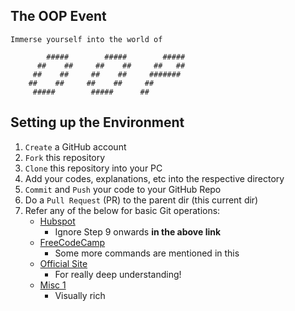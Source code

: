 ## The OOP Event
    Immerse yourself into the world of
```
        #####        #####        #####
      ##    ##     ##    ##     ##   ##
     ##    ##     ##    ##     ####### 
    ##    ##     ##    ##     ##
     #####        #####      ##
```

## Setting up the Environment
1. `Create` a GitHub account
2. `Fork` this repository
3. `Clone` this repository into your PC
4. Add your codes, explanations, etc into the respective directory
5. `Commit` and `Push` your code to your GitHub Repo
6. Do a `Pull Request` (PR) to the parent dir (this current dir)
7. Refer any of the below for basic Git operations:
    -  [Hubspot](https://product.hubspot.com/blog/git-and-github-tutorial-for-beginners)
        - Ignore Step 9 onwards **in the above link**
    - [FreeCodeCamp](https://www.freecodecamp.org/news/learn-the-basics-of-git-in-under-10-minutes-da548267cc91/)
        - Some more commands are mentioned in this
    - [Official Site](https://git-scm.com/docs/gittutorial)
        - For really deep understanding!
    - [Misc 1](https://rogerdudler.github.io/git-guide/)
        - Visually rich

